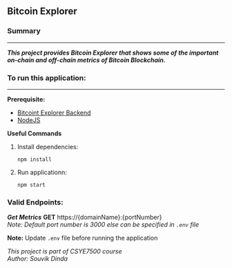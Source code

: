 ## Bitcoin Explorer

### Summary
------------------------------------------------------------------------
**_This project provides Bitcoin Explorer that shows some of the important on-chain and off-chain metrics of Bitcoin Blockchain._**

### To run this application:
------------------------------------------------------------------------

**Prerequisite:**

- [Bitcoint Explorer Backend](https://github.com/souvikdinda/bitcoin-explorer-backend)
- [NodeJS](https://nodejs.org/en)


**Useful Commands**

1. Install dependencies:
    ```
    npm install
    ```

2. Run applicationn:
    ```
    npm start
    ```


### Valid Endpoints:

**_Get Metrics_**
**GET** https://{domainName}:{portNumber} \
_Note: Default port number is 3000 else can be specified in `.env` file_


**Note:** Update `.env` file before running the application

_This project is part of CSYE7500 course_ \
_Author: Souvik Dinda_
